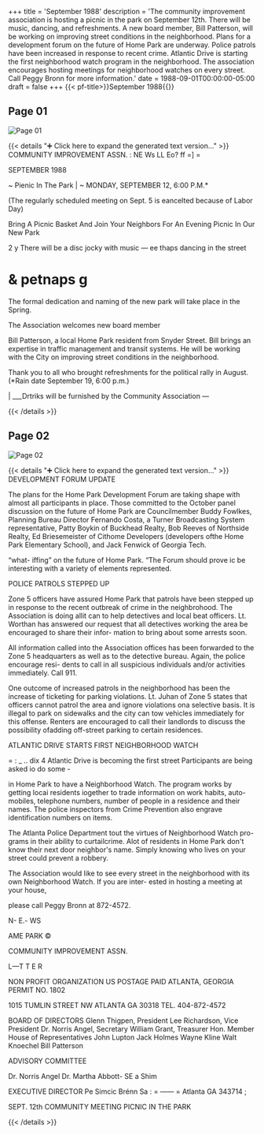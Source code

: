 +++
title = 'September 1988'
description = 'The community improvement association is hosting a picnic in the park on September 12th. There will be music, dancing, and refreshments. A new board member, Bill Patterson, will be working on improving street conditions in the neighborhood. Plans for a development forum on the future of Home Park are underway. Police patrols have been increased in response to recent crime. Atlantic Drive is starting the first neighborhood watch program in the neighborhood. The association encourages hosting meetings for neighborhood watches on every street. Call Peggy Bronn for more information.'
date = 1988-09-01T00:00:00-05:00
draft = false
+++
{{< pf-title>}}September 1988{{</pf-title>}}


## Page 01

![Page 01](/hpcia-newsletter-archive/1988-09_01.jpg)

{{< details "➕ Click here to expand the generated text version..." >}}
COMMUNITY IMPROVEMENT ASSN. :
NE Ws LL Eo? ff =] =

SEPTEMBER 1988

~ Pienic In The Park |
~ MONDAY, SEPTEMBER 12, 6:00 P.M.*

(The regularly scheduled meeting on Sept. 5 is eancelted because of Labor Day)

Bring A Picnic Basket And Join Your Neighbors
For An Evening Picnic In Our New Park

2 y There will be a disc jocky with music —
ee thaps dancing in the street
# & petnaps g

The formal dedication and naming of the new
park will take place in the Spring.

The Association welcomes new board member

Bill Patterson, a local Home Park resident from Snyder
Street. Bill brings an expertise in traffic management
and transit systems. He will be working with the City on
improving street conditions in the neighborhood.

Thank you to all who brought refreshments for the political rally in August.
(*Rain date September 19, 6:00 p.m.)

| ___Drtriks will be furnished by the Community Association —


{{< /details >}}




## Page 02

![Page 02](/hpcia-newsletter-archive/1988-09_02.jpg)

{{< details "➕ Click here to expand the generated text version..." >}}
DEVELOPMENT FORUM UPDATE

The plans for the Home Park
Development Forum are taking shape
with almost all participants in place.
Those committed to the October panel
discussion on the future of Home Park are
Councilmember Buddy Fowlkes,
Planning Bureau Director Fernando
Costa, a Turner Broadcasting System
representative, Patty Boykin of Buckhead
Realty, Bob Reeves of Northside Realty,
Ed Briesemeister of Cithome Developers
(developers ofthe Home Park Elementary
School), and Jack Fenwick of Georgia
Tech.

“what- iffing” on the future of Home Park.
“The Forum should prove ic be interesting
with a variety of elements represented.

POLICE PATROLS STEPPED UP

Zone 5 officers have assured Home Park
that patrols have been stepped up in
response to the recent outbreak of crime
in the neighbrohood. The Association is
doing allit can to help detectives and local
beat officers. Lt. Worthan has answered
our request that all detectives working the
area be encouraged to share their infor-
mation to bring about some arrests soon.

All information called into the Association
offices has been forwarded to the Zone 5
headquarters as well as to the detective
bureau. Again, the police encourage resi-
dents to call in all suspicious individuals
and/or activities immediately. Call 911.

One outcome of increased patrols in the
neighborhood has been the increase of
ticketing for parking violations. Lt. Juhan
of Zone 5 states that officers cannot
patrol the area and ignore violations ona
selective basis. It is illegal to park on
sidewalks and the city can tow vehicles
immediately for this offense. Renters are
encouraged to call their landlords to
discuss the possibility ofadding off-street
parking to certain residences.

ATLANTIC DRIVE STARTS
FIRST NEIGHBORHOOD WATCH

= : _ .. dix 4 Atlantic Drive is becoming the first street
Participants are being asked io do some -

in Home Park to have a Neighborhood
Watch. The program works by getting
locai residents iogether to trade
information on work habits, auto-
mobiles, telephone numbers, number of
people in a residence and their names.
The police inspectors from Crime
Prevention also engrave identification
numbers on items.

The Atlanta Police Department tout the
virtues of Neighborhood Watch pro-
grams in their ability to curtailcrime. Alot
of residents in Home Park don't know
their next door neighbor's name. Simply
knowing who lives on your street could
prevent a robbery.

The Association would like to see every
street in the neighborhood with its own
Neighborhood Watch. If you are inter-
ested in hosting a meeting at your house,

please call Peggy Bronn at 872-4572.

N- E.- WS

AME PARK ©

COMMUNITY IMPROVEMENT ASSN.

L—T T E R

NON PROFIT
ORGANIZATION
US POSTAGE PAID
ATLANTA, GEORGIA
PERMIT NO. 1802

1015 TUMLIN STREET NW ATLANTA GA 30318 TEL. 404-872-4572

BOARD OF DIRECTORS
Glenn Thigpen, President
Lee Richardson, Vice President
Dr. Norris Angel, Secretary
William Grant, Treasurer
Hon. Member House of
Representatives John Lupton
Jack Holmes
Wayne Kline
Walt Knoechel
Bill Patterson

ADVISORY COMMITTEE

Dr. Norris Angel
Dr. Martha Abbott- SE a
Shim

EXECUTIVE DIRECTOR
Pe Simcic Brénn Sa : = ——
= Atlanta GA 343714 ;

SEPT. 12th COMMUNITY MEETING
PICNIC IN THE PARK

{{< /details >}}


